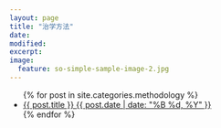 ```yaml
---
layout: page
title: "治学方法"
date: 
modified:
excerpt:
image:
  feature: so-simple-sample-image-2.jpg
---
```


<ul class="post-list">
{% for post in site.categories.methodology %} 
  <li><article><a href="{{ site.url }}{{ post.url }}">{{ post.title }} <span class="entry-date"><time datetime="{{ post.date | date_to_xmlschema }}">{{ post.date | date: "%B %d, %Y" }}</time></span></a></article></li>
{% endfor %}
</ul>
